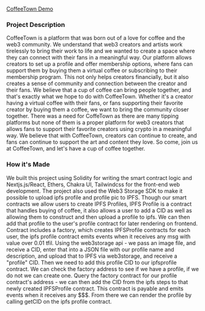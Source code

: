 [CoffeeTown Demo](https://ethglobal.com/showcase/coffeetown-92mma)

### Project Description

CoffeeTown is a platform that was born out of a love for coffee and the web3 community. We understand that web3 creators and artists work tirelessly to bring their work to life and we wanted to create a space where they can connect with their fans in a meaningful way. Our platform allows creators to set up a profile and offer membership options, where fans can support them by buying them a virtual coffee or subscribing to their membership program. This not only helps creators financially, but it also creates a sense of community and connection between the creator and their fans. We believe that a cup of coffee can bring people together, and that's exactly what we hope to do with CoffeeTown. Whether it's a creator having a virtual coffee with their fans, or fans supporting their favorite creator by buying them a coffee, we want to bring the community closer together. There was a need for CoffeTown as there are many tipping platforms but none of them is a proper platform for web3 creators that allows fans to support their favorite creators using crypto in a meaningful way. We believe that with CoffeeTown, creators can continue to create, and fans can continue to support the art and content they love. So come, join us at CoffeeTown, and let's have a cup of coffee together.

### How it's Made

We built this project using Solidity for writing the smart contract logic and Nextjs.js/React, Ethers, Chakra UI, Tailwindcss for the front-end web development. The project also used the Web3 Storage SDK to make it possible to upload ipfs profile and profile pic to IPFS. Though our smart contracts we allow users to create IPFS Profiles, IPFS Profile is a contract that handles buying of coffee, it also allows a user to add a CID as well as allowing them to construct and then upload a profile to ipfs. We can then add that profile to the user's profile contract for later rendering on frontend. Contract includes a factory, which creates IPFSProfile contracts for each user, the ipfs profile contract emits events when it receives any msg with value over 0.01 tfil. Using the web3storage api - we pass an image file, and receive a CID, enter that into a JSON file with our profile name and description, and upload that to IPFS via web3storage, and receive a "profile" CID. Then we need to add this profile CID to our ipfsprofile contract. We can check the factory address to see if we have a profile, if we do not we can create one. Query the factory contract for our profile contract's address - we can then add the CID from the ipfs steps to that newly created IPFSProfile contract. This contract is payable and emits events when it receives any $$$. From there we can render the profile by calling getCID on the ipfs profile contract.
